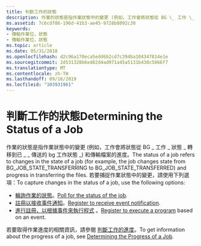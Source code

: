 ```yaml
---
title: 判斷工作的狀態
description: 作業的狀態是指作業狀態中的變更 (例如，工作會將狀態從 BG \_ 工作 \_ 狀態 \_ 轉移到已 \_ \_ 傳送的 bg 工作狀態 \_) 和傳輸檔案的進度。
ms.assetid: 7c6cdf86-196d-41b3-ae45-9728b8092c30
keywords:
- 傳輸作業位，狀態
- 傳輸作業位，狀態
ms.topic: article
ms.date: 05/31/2018
ms.openlocfilehash: d2c96a170eca5edd6b2cd7c394ba104347814e1e
ms.sourcegitcommit: 2d531328b6ed82d4ad971a45a5131b430c5866f7
ms.translationtype: MT
ms.contentlocale: zh-TW
ms.lasthandoff: 09/16/2019
ms.locfileid: "103931961"
---
```

# <a name="determining-the-status-of-a-job"></a><span data-ttu-id="e4e24-105">判斷工作的狀態</span><span class="sxs-lookup"><span data-stu-id="e4e24-105">Determining the Status of a Job</span></span>

<span data-ttu-id="e4e24-106">作業的狀態是指作業狀態中的變更 (例如，工作會將狀態從 BG \_ 工作 \_ 狀態 \_ 轉移到已 \_ \_ 傳送的 bg 工作狀態 \_) 和傳輸檔案的進度。</span><span class="sxs-lookup"><span data-stu-id="e4e24-106">The status of a job refers to changes in the state of a job (for example, the job changes state from BG\_JOB\_STATE\_TRANSFERRING to BG\_JOB\_STATE\_TRANSFERRED) and progress in transferring the files.</span></span> <span data-ttu-id="e4e24-107">若要捕捉作業狀態中的變更，請使用下列選項：</span><span class="sxs-lookup"><span data-stu-id="e4e24-107">To capture changes in the status of a job, use the following options:</span></span>

-   <span data-ttu-id="e4e24-108">[輪詢作業的狀態](polling-for-the-status-of-the-job.md)。</span><span class="sxs-lookup"><span data-stu-id="e4e24-108">[Poll for the status of the job](polling-for-the-status-of-the-job.md).</span></span>
-   <span data-ttu-id="e4e24-109">[註冊以接收事件通知](registering-a-com-callback.md)。</span><span class="sxs-lookup"><span data-stu-id="e4e24-109">[Register to receive event notification](registering-a-com-callback.md).</span></span>
-   <span data-ttu-id="e4e24-110">[進行註冊，以根據事件來執行程式](registering-to-execute-a-program.md) 。</span><span class="sxs-lookup"><span data-stu-id="e4e24-110">[Register to execute a program](registering-to-execute-a-program.md) based on an event.</span></span>

<span data-ttu-id="e4e24-111">若要取得作業進度的相關資訊，請參閱 [判斷工作的進度](determining-the-progress-of-a-job.md)。</span><span class="sxs-lookup"><span data-stu-id="e4e24-111">To get information about the progress of a job, see [Determining the Progress of a Job](determining-the-progress-of-a-job.md).</span></span>

 

 




